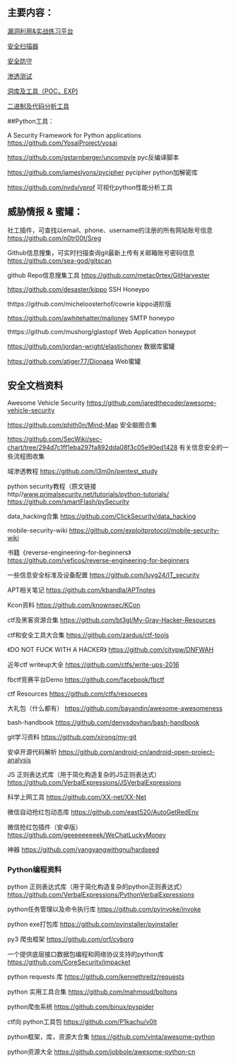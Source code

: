 

## 主要内容：

[漏洞利用&实战练习平台](Practice.md)

[安全扫描器](Scanner.md)

[安全防守](Defence.md)

[渗透测试](Pentest.md)

[洞库及工具（POC，EXP)](ProofofConcept_Exploit.md)

[二进制及代码分析工具](BinaryAnalysis.md)

##Python工具：

A Security Framework for Python applications
https://github.com/YosaiProject/yosai

https://github.com/gstarnberger/uncompyle
pyc反编译脚本

https://github.com/jameslyons/pycipher
pycipher python加解密库

https://github.com/nvdv/vprof
可视化python性能分析工具

## 威胁情报 & 蜜罐：

社工插件，可查找以email、phone、username的注册的所有网站账号信息
https://github.com/n0tr00t/Sreg

Github信息搜集，可实时扫描查询git最新上传有关邮箱账号密码信息
https://github.com/sea-god/gitscan

github Repo信息搜集工具
https://github.com/metac0rtex/GitHarvester

https://github.com/desaster/kippo
SSH Honeypo

thttps://github.com/micheloosterhof/cowrie
kippo进阶版

https://github.com/awhitehatter/mailoney
SMTP honeypo

thttps://github.com/mushorg/glastopf
Web Application honeypot

https://github.com/jordan-wright/elastichoney
数据库蜜罐

https://github.com/atiger77/Dionaea
Web蜜罐

## 安全文档资料

Awesome Vehicle Security
https://github.com/jaredthecoder/awesome-vehicle-security

https://github.com/phith0n/Mind-Map
安全脑图合集

https://github.com/SecWiki/sec-chart/tree/294d7c1ff1eba297fa892dda08f3c05e90ed1428
有关信息安全的一些流程图收集

域渗透教程
https://github.com/l3m0n/pentest_study

python security教程（原文链接http//www.primalsecurity.net/tutorials/python-tutorials/
https://github.com/smartFlash/pySecurity

data_hacking合集
https://github.com/ClickSecurity/data_hacking

mobile-security-wiki
https://github.com/exploitprotocol/mobile-security-wiki

书籍《reverse-engineering-for-beginners》
https://github.com/veficos/reverse-engineering-for-beginners

一些信息安全标准及设备配置
https://github.com/luyg24/IT_security

APT相关笔记
https://github.com/kbandla/APTnotes

Kcon资料
https://github.com/knownsec/KCon

ctf及黑客资源合集
https://github.com/bt3gl/My-Gray-Hacker-Resources

ctf和安全工具大合集
https://github.com/zardus/ctf-tools

《DO NOT FUCK WITH A HACKER》
https://github.com/citypw/DNFWAH


近年ctf writeup大全
https://github.com/ctfs/write-ups-2016


fbctf竞赛平台Demo
https://github.com/facebook/fbctf

ctf Resources
https://github.com/ctfs/resources

大礼包（什么都有）
https://github.com/bayandin/awesome-awesomeness

bash-handbook
https://github.com/denysdovhan/bash-handbook


git学习资料
https://github.com/xirong/my-git

安卓开源代码解析
https://github.com/android-cn/android-open-project-analysis


JS 正则表达式库（用于简化构造复杂的JS正则表达式）
https://github.com/VerbalExpressions/JSVerbalExpressions

科学上网工具
https://github.com/XX-net/XX-Net

微信自动抢红包动态库
https://github.com/east520/AutoGetRedEnv

微信抢红包插件（安卓版）
https://github.com/geeeeeeeeek/WeChatLuckyMoney

神器
https://github.com/yangyangwithgnu/hardseed

### Python编程资料

python 正则表达式库（用于简化构造复杂的python正则表达式）
https://github.com/VerbalExpressions/PythonVerbalExpressions

python任务管理以及命令执行库
https://github.com/pyinvoke/invoke

python exe打包库
https://github.com/pyinstaller/pyinstaller

py3 爬虫框架
https://github.com/orf/cyborg

一个提供底层接口数据包编程和网络协议支持的python库
https://github.com/CoreSecurity/impacket

python requests 库
https://github.com/kennethreitz/requests

python 实用工具合集
https://github.com/mahmoud/boltons

python爬虫系统
https://github.com/binux/pyspider

ctf向 python工具包
https://github.com/P1kachu/v0lt

python框架，库，资源大合集
https://github.com/vinta/awesome-python

python资源大全
https://github.com/jobbole/awesome-python-cn

